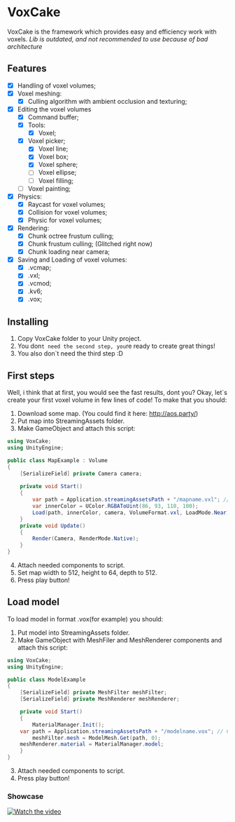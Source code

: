 # VoxCake
VoxCake is the framework which provides easy and efficiency work with voxels.
*Lib is outdated, and not recommended to use because of bad architecture*
## Features
- [X] Handling of voxel volumes;
- [X] Voxel meshing:
    - [X] Culling algorithm with ambient occlusion and texturing;
- [X] Editing the voxel volumes
    - [X] Command buffer;
    - [X] Tools:
        - [X] Voxel;
	- [X] Voxel picker;
        - [X] Voxel line;
        - [X] Voxel box;
        - [X] Voxel sphere;
        - [ ] Voxel ellipse;
        - [ ] Voxel filling; 
	- [ ] Voxel painting;
- [X] Physics:
    - [X] Raycast for voxel volumes;
    - [X] Collision for voxel volumes;
    - [X] Physic for voxel volumes;
- [X] Rendering:
    - [X] Chunk octree frustum culling; 
    - [X] Chunk frustum culling; (Glitched right now)
    - [X] Chunk loading near camera;
- [X] Saving and Loading of voxel volumes:
    - [X] .vcmap;
    - [X] .vxl;
    - [X] .vcmod;
    - [X] .kv6;
    - [X] .vox;
    
## Installing
1. Copy VoxCake folder to your Unity project.
2. You don`t need the second step, you`re ready to create great things!
3. You also don`t need the third step :D

## First steps
Well, i think that at first, you would see the fast results, dont you?
Okay, let`s create your first voxel volume in few lines of code! To make that you should:
1. Download some map. (You could find it here: http://aos.party/)
2. Put map into StreamingAssets folder.
3. Make GameObject and attach this script:
```csharp
using VoxCake;
using UnityEngine;

public class MapExample : Volume
{
    [SerializeField] private Camera camera;
    
    private void Start()
    {
        var path = Application.streamingAssetsPath + "/mapname.vxl"; // CHANGE "mapname" to name of your map file!
        var innerColor = UColor.RGBAToUint(86, 93, 110, 100);
        Load(path, innerColor, camera, VolumeFormat.vxl, LoadMode.Near);
    }
    private void Update()
    {
        Render(Camera, RenderMode.Native);
    }
}
```
4. Attach needed components to script.
4. Set map width to 512, height to 64, depth to 512.
5. Press play button!
## Load model
To load model in format .vox(for example) you should:
1. Put model into StreamingAssets folder.
2. Make GameObject with MeshFiler and MeshRenderer components and attach this script:
```csharp
using VoxCake;
using UnityEngine;

public class ModelExample
{
    [SerializeField] private MeshFilter meshFilter;
    [SerializeField] private MeshRenderer meshRenderer;

    private void Start()
    {
        MaterialManager.Init();
	var path = Application.streamingAssetsPath + "/modelname.vox"; // CHANGE "modelname" to name of your model file!
        meshFilter.mesh = ModelMesh.Get(path, 0);
	meshRenderer.material = MaterialManager.model;
    }
}
```
3. Attach needed components to script.
3. Press play button!
### Showcase
[![Watch the video](https://steamuserimages-a.akamaihd.net/ugc/976613425704858920/E913B74E84C2C07921E35FD83EBB375A1CA17F51/?imw=1024&imh=576&ima=fit&impolicy=Letterbox&imcolor=%23000000&letterbox=true)](https://www.youtube.com/watch?v=nwWKZDr22ts)
